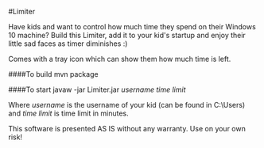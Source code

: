 #Limiter

Have kids and want to control how much time they spend on their Windows 10 machine?
Build this Limiter, add it to your kid's startup and enjoy their little sad faces as timer diminishes :)

Comes with a tray icon which can show them how much time is left.

####To build 
mvn package

####To start
javaw -jar Limiter.jar _username_ _time limit_

Where _username_ is the username of your kid (can be found in C:\Users) and _time limit_ is time limit in minutes.

This software is presented AS IS without any warranty. Use on your own risk!